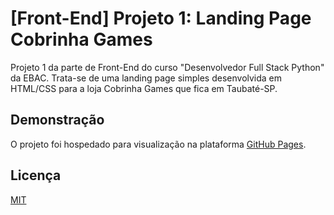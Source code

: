 # [Front-End] Projeto 1: Landing Page Cobrinha Games

Projeto 1 da parte de Front-End do curso "Desenvolvedor Full Stack Python" da EBAC. Trata-se de uma landing page simples desenvolvida em HTML/CSS para a loja Cobrinha Games que fica em Taubaté-SP.

## Demonstração

O projeto foi hospedado para visualização na plataforma [GitHub Pages](https://rodriguesraph.github.io/projeto_front_end_01).

## Licença

[MIT](https://choosealicense.com/licenses/mit/)